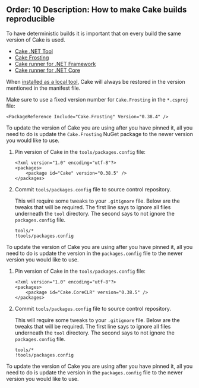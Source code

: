 Order: 10
Description: How to make Cake builds reproducible
---

To have deterministic builds it is important that on every build the same version of Cake is used.

<ul class="nav nav-tabs">
    <li class="active"><a data-toggle="tab" href="#tool1">Cake .NET Tool</a></li>
    <li><a data-toggle="tab" href="#frosting1">Cake Frosting</a></li>
    <li><a data-toggle="tab" href="#netfx1">Cake runner for .NET Framework</a></li>
    <li><a data-toggle="tab" href="#core1">Cake runner for .NET Core</a></li>
</ul>

<div class="tab-content">
    <div id="tool1" class="tab-pane fade in active">
        <p>
          When <a href="/running-builds/runners/dotnet-core-tool#bootstrapping-for.net-core-tool">installed as a local tool</a>, Cake will always be restored in the version mentioned in the manifest file.
        </p>
    </div>
    <div id="frosting1" class="tab-pane fade">
        <p>
            Make sure to use a fixed version number for <code>Cake.Frosting</code> in the <code>*.csproj</code> file:<br/>
<pre><code class="language-xml hljs">&lt;PackageReference Include="Cake.Frosting" Version="0.38.4" /&gt;</code></pre>
        </p>
        <p>
          To update the version of Cake you are using after you have pinned it, all you need to do is update the <code>Cake.Frosting</code> NuGet package to the newer version you would like to use.
        </p>
    </div>
    <div id="netfx1" class="tab-pane fade">
        <ol>
            <li>
                <p>
                    Pin version of Cake in the <code>tools/packages.config</code> file:<br/>
<pre><code class="language-xml hljs">&lt;?xml version="1.0" encoding="utf-8"?&gt;
&lt;packages&gt;
    &lt;package id="Cake" version="0.38.5" /&gt;
&lt;/packages&gt;</code></pre>
                </p>
            </li>
            <li>
                <p>
                    Commit <code>tools/packages.config</code> file to source control repository.
                </p>
                <p>
                    This will require some tweaks to your <code>.gitignore</code> file.
                    Below are the tweaks that will be required.
                    The first line says to ignore all files underneath the <code>tool</code> directory.
                    The second says to not ignore the <code>packages.config</code> file.<br/>
<pre><code class="hljs">tools/*
!tools/packages.config</code></pre>
                </p>
            </li>
        </ol>
        <p>
          To update the version of Cake you are using after you have pinned it, all you need to do is update the version in the <code>packages.config</code> file to the newer version you would like to use.
        </p>
    </div>
    <div id="core1" class="tab-pane fade">
        <ol>
            <li>
                <p>
                    Pin version of Cake in the <code>tools/packages.config</code> file:<br/>
<pre><code class="language-xml hljs">&lt;?xml version="1.0" encoding="utf-8"?&gt;
&lt;packages&gt;
    &lt;package id="Cake.CoreCLR" version="0.38.5" /&gt;
&lt;/packages&gt;</code></pre>
                </p>
            </li>
            <li>
                <p>
                    Commit <code>tools/packages.config</code> file to source control repository.
                </p>
                <p>
                    This will require some tweaks to your <code>.gitignore</code> file.
                    Below are the tweaks that will be required.
                    The first line says to ignore all files underneath the <code>tool</code> directory.
                    The second says to not ignore the <code>packages.config</code> file.<br/>
<pre><code class="hljs">tools/*
!tools/packages.config</code></pre>
                </p>
            </li>
        </ol>
        <p>
          To update the version of Cake you are using after you have pinned it, all you need to do is update the version in the <code>packages.config</code> file to the newer version you would like to use.
        </p>
    </div>
</div>
